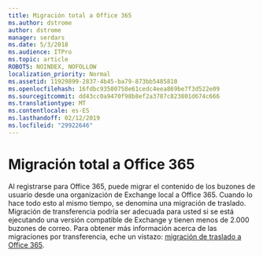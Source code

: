 ```yaml
---
title: Migración total a Office 365
ms.author: dstrome
author: dstrome
manager: serdars
ms.date: 5/3/2018
ms.audience: ITPro
ms.topic: article
ROBOTS: NOINDEX, NOFOLLOW
localization_priority: Normal
ms.assetid: 11929899-2837-4b45-ba79-873bb5485810
ms.openlocfilehash: 16fdbc93500758e61cedc4eea869be7f3d522e09
ms.sourcegitcommit: dd43cc0a9470f98b8ef2a3787c823801d674c666
ms.translationtype: MT
ms.contentlocale: es-ES
ms.lasthandoff: 02/12/2019
ms.locfileid: "29922646"
---
```

# <a name="cutover-migrations-to-office-365"></a>Migración total a Office 365

Al registrarse para Office 365, puede migrar el contenido de los buzones de usuario desde una organización de Exchange local a Office 365. Cuando lo hace todo esto al mismo tiempo, se denomina una migración de traslado. Migración de transferencia podría ser adecuada para usted si se está ejecutando una versión compatible de Exchange y tienen menos de 2.000 buzones de correo. Para obtener más información acerca de las migraciones por transferencia, eche un vistazo: [migración de traslado a Office 365](https://support.office.com/article/9496e93c-1e59-41a8-9bb3-6e8df0cd81b4.aspx).
  

